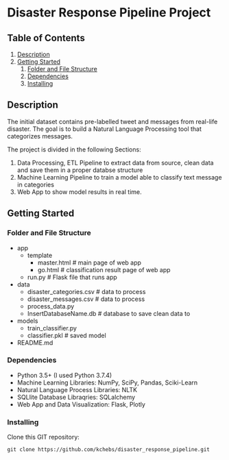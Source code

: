 # Disaster Response Pipeline Project

## Table of Contents
1. [Description](#description)
2. [Getting Started](#getting_started)
	1. [Folder and File Structure](#folder_and_file_structure)
	2. [Dependencies](#dependencies)
	3. [Installing](#installing)

<a name="descripton"></a>
## Description

The initial dataset contains pre-labelled tweet and messages from real-life disaster. 
The goal is to build a Natural Language Processing tool that categorizes messages.

The project is divided in the following Sections:

1. Data Processing, ETL Pipeline to extract data from source, clean data and save them in a proper databse structure
2. Machine Learning Pipeline to train a model able to classify text message in categories
3. Web App to show model results in real time. 

<a name="getting_started"></a>
## Getting Started

<a name="folder_and_file_structure"></a>
### Folder and File Structure

* app <br />
	* template <br />
		* master.html  # main page of web app <br />
		* go.html  # classification result page of web app <br />
	* run.py  # Flask file that runs app <br />
* data <br />
	* disaster_categories.csv  # data to process <br />
	* disaster_messages.csv  # data to process <br />
	* process_data.py <br />
	* InsertDatabaseName.db   # database to save clean data to <br />
* models <br />
	* train_classifier.py <br />
	* classifier.pkl  # saved model <br />
* README.md <br />

<a name="dependencies"></a>
### Dependencies
* Python 3.5+ (I used Python 3.7.4)
* Machine Learning Libraries: NumPy, SciPy, Pandas, Sciki-Learn
* Natural Language Process Libraries: NLTK
* SQLlite Database Libraqries: SQLalchemy
* Web App and Data Visualization: Flask, Plotly

<a name="installing"></a>
### Installing
Clone this GIT repository:
```
git clone https://github.com/kchebs/disaster_response_pipeline.git
```
